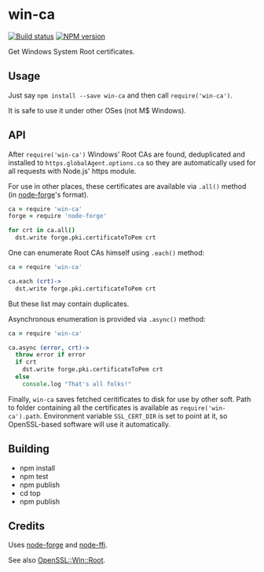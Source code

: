 # win-ca

[![Build status](https://ci.appveyor.com/api/projects/status/e6xhpp9d7aml95j2?svg=true)](https://ci.appveyor.com/project/ukoloff/win-ca)
[![NPM version](https://badge.fury.io/js/win-ca.svg)](http://badge.fury.io/js/win-ca)

Get Windows System Root certificates.

## Usage

Just say `npm install --save win-ca`
and then call `require('win-ca')`.

It is safe to use it under other OSes (not M$ Windows).

## API

After `require('win-ca')` Windows' Root CAs
are found, deduplicated
and installed to `https.globalAgent.options.ca`
so they are automatically used for all
requests with Node.js' https module.

For use in other places, these certificates
are available via `.all()` method
(in [node-forge][]'s format).

```coffee
ca = require 'win-ca'
forge = require 'node-forge'

for crt in ca.all()
  dst.write forge.pki.certificateToPem crt
```
One can enumerate Root CAs himself using `.each()` method:

```coffee
ca = require 'win-ca'

ca.each (crt)->
  dst.write forge.pki.certificateToPem crt
```

But these list may contain duplicates.

Asynchronous enumeration is provided via `.async()` method:

```coffee
ca = require 'win-ca'

ca.async (error, crt)->
  throw error if error
  if crt
    dst.write forge.pki.certificateToPem crt
  else
    console.log "That's all folks!"
```

Finally, `win-ca` saves fetched ceritificates to disk
for use by other soft.
Path to folder containing all the certificates
is available as `require('win-ca').path`.
Environment variable `SSL_CERT_DIR`
is set to point at it,
so OpenSSL-based software will use it automatically.

## Building

- npm install
- npm test
- npm publish
- cd top
- npm publish

## Credits

Uses [node-forge][]
and [node-ffi][].

See also [OpenSSL::Win::Root][].

[node-ffi]: https://github.com/node-ffi/node-ffi
[node-forge]: https://github.com/digitalbazaar/forge
[OpenSSL::Win::Root]: https://github.com/ukoloff/openssl-win-root
